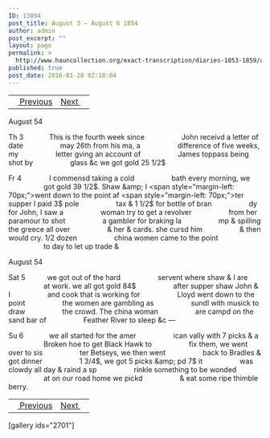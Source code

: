 ```yaml
---
ID: 13894
post_title: August 3 – August 6 1854
author: admin
post_excerpt: ""
layout: page
permalink: >
  http://www.hauncollection.org/exact-transcription/diaries-1853-1859/august-3-august-6-1854/
published: true
post_date: 2016-01-28 02:10:04
---
```

<table style="width: 100%;" align="center">
<tbody>
<tr>
<td><a href="http://www.hauncollection.org/diaries-1853-1859/july-29-august-3-1854/"><img src="https://lh3.googleusercontent.com/-EFJpxxNiPNw/VqgtWBCZrMI/AAAAAAAAAFU/WfY4lPFWWkg/s800-Ic42/Soeb-Plain-Arrows-8-10px.png" alt="" width="10" height="10" /> Previous</a></td>
<td style="text-align: right;"><a href="http://www.hauncollection.org/version-2/diaries-1853-1859/august-7-august-12-1854/">Next <img src="https://lh3.googleusercontent.com/-67k0cYlpXHw/VqgtWKz1MXI/AAAAAAAAAFU/k9PW_Piyurk/s800-Ic42/Soeb-Plain-Arrows-5-10px.png" alt="" width="10" height="10" /></a></td>
</tr>
</tbody>
</table>
August 54

Th 3             This is the fourth week since
<span style="margin-left: 70px;">John receivd a letter of date
<span style="margin-left: 70px;">may 26th from his ma, a
<span style="margin-left: 70px;">difference of five weeks, my
<span style="margin-left: 70px;">letter gving an account of
<span style="margin-left: 70px;">James toppass being shot by
<span style="margin-left: 70px;">glass &amp;c we got gold 25 1/2$</span></span></span></span></span></span>

Fr 4              I commensd taking a cold
<span style="margin-left: 70px;">bath every morning, we
<span style="margin-left: 70px;">got gold 39 1/2$. Shaw &amp; I
<span style="margin-left: 70px;">went down to the point af
<span style="margin-left: 70px;">ter supper I paid 3$ pole
<span style="margin-left: 70px;">tax &amp; 1 1/2$ for bottle of bran
<span style="margin-left: 70px;">dy for John, I saw a
<span style="margin-left: 70px;">woman try to get a revolver
<span style="margin-left: 70px;">from her paramour to shot
<span style="margin-left: 70px;">a gambler for braking la
<span style="margin-left: 70px;">mp &amp; spilling the greece all over
<span style="margin-left: 70px;">&amp; her &amp; cards. she cursd him
<span style="margin-left: 70px;">&amp; then would cry. 1/2 dozen
<span style="margin-left: 70px;">china women came to the point
<span style="margin-left: 70px;">to day to let up trade &amp;</span></span></span></span></span></span></span></span></span></span></span></span></span></span>

August 54

Sat 5           we got out of the hard
<span style="margin-left: 70px;">servent where shaw &amp; I are
<span style="margin-left: 70px;">at work. we all got gold 84$
<span style="margin-left: 70px;">after supper shaw John &amp; I
<span style="margin-left: 70px;">and cook that is working for
<span style="margin-left: 70px;">Lloyd went down to the point
<span style="margin-left: 70px;">the women are gambling as
<span style="margin-left: 70px;">sundl with musick to draw
<span style="margin-left: 70px;">the crowd. The china woman
<span style="margin-left: 70px;">are campd on the sand bar of
<span style="margin-left: 70px;">Feather River to sleep &amp;c —</span></span></span></span></span></span></span></span></span></span>

Su 6             we all started for the amer
<span style="margin-left: 70px;">ican vally with 7 picks &amp; a
<span style="margin-left: 70px;">Broken hoe to get Black Hawk to
<span style="margin-left: 70px;">fix them, we went over to sis
<span style="margin-left: 70px;">ter Betseys, we then went
<span style="margin-left: 70px;">back to Bradles &amp; got dinner
<span style="margin-left: 70px;">1 3/4$, we got 5 picks &amp; pd 7$ it
<span style="margin-left: 70px;">was clowdy all day &amp; raind a sp
<span style="margin-left: 70px;">rinkle something to be wonded
<span style="margin-left: 70px;">at on our road home we pickd
<span style="margin-left: 70px;">&amp; eat some ripe thimble berry.</span></span></span></span></span></span></span></span></span></span>
<table style="width: 100%;" align="center">
<tbody>
<tr>
<td><a href="http://www.hauncollection.org/diaries-1853-1859/july-29-august-3-1854/"><img src="https://lh3.googleusercontent.com/-EFJpxxNiPNw/VqgtWBCZrMI/AAAAAAAAAFU/WfY4lPFWWkg/s800-Ic42/Soeb-Plain-Arrows-8-10px.png" alt="" width="10" height="10" /> Previous</a></td>
<td style="text-align: right;"><a href="http://www.hauncollection.org/version-2/diaries-1853-1859/august-7-august-12-1854/">Next <img src="https://lh3.googleusercontent.com/-67k0cYlpXHw/VqgtWKz1MXI/AAAAAAAAAFU/k9PW_Piyurk/s800-Ic42/Soeb-Plain-Arrows-5-10px.png" alt="" width="10" height="10" /></a></td>
</tr>
</tbody>
</table>
[gallery ids="2701"]